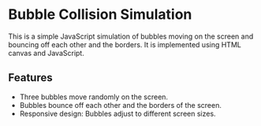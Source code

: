 # Bubble Collision Simulation

This is a simple JavaScript simulation of bubbles moving on the screen and bouncing off each other and the borders. It is implemented using HTML canvas and JavaScript.

## Features

- Three bubbles move randomly on the screen.
- Bubbles bounce off each other and the borders of the screen.
- Responsive design: Bubbles adjust to different screen sizes.

